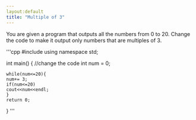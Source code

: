 ```yaml
---
layout:default
title: "Multiple of 3"
---
```

You are given a program that outputs all the numbers from 0 to 20.
Change the code to make it output only numbers that are multiples of 3.

'''cpp
#include <iostream>
using namespace std;

int main()
{
    //change the code
    int num = 0;
    
    while(num<=20){
    num+= 3;
    if(num<=20)
    cout<<num<<endl;
    }
    return 0;
}
'''
